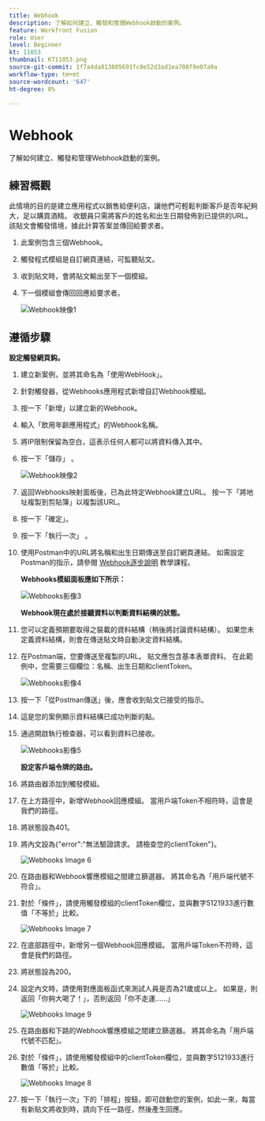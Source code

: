 ```yaml
---
title: Webhook
description: 了解如何建立、觸發和管理Webhook啟動的案例。
feature: Workfront Fusion
role: User
level: Beginner
kt: 11053
thumbnail: KT11053.png
source-git-commit: 1f7a4da813805691fc0e52d3ad1ea708f9e07a9a
workflow-type: tm+mt
source-wordcount: '647'
ht-degree: 0%

---
```



# Webhook

了解如何建立、觸發和管理Webhook啟動的案例。

## 練習概觀

此情境的目的是建立應用程式以銷售給便利店，讓他們可輕鬆判斷客戶是否年紀夠大，足以購買酒精。 收銀員只需將客戶的姓名和出生日期發佈到已提供的URL。 該貼文會觸發情境，據此計算答案並傳回給要求者。

1. 此案例包含三個Webhook。
1. 觸發程式模組是自訂網頁連結，可監聽貼文。
1. 收到貼文時，會將貼文輸出至下一個模組。
1. 下一個模組會傳回回應給要求者。

   ![Webhook映像1](../12-exercises/assets/webhooks-walkthrough-1.png)

## 遵循步驟

**設定觸發網頁鈎。**

1. 建立新案例，並將其命名為「使用WebHook」。
1. 針對觸發器，從Webhooks應用程式新增自訂Webhook模組。
1. 按一下「新增」以建立新的Webhook。
1. 輸入「飲用年齡應用程式」的Webhook名稱。
1. 將IP限制保留為空白，這表示任何人都可以將資料傳入其中。
1. 按一下「儲存」 。


   ![Webhook映像2](../12-exercises/assets/webhooks-walkthrough-2.png)

1. 返回Webhooks映射面板後，已為此特定Webhook建立URL。 按一下「將地址複製到剪貼簿」以複製該URL。
1. 按一下「確定」。
1. 按一下「執行一次」 。
1. 使用Postman中的URL將名稱和出生日期傳送至自訂網頁連結。 如需設定Postman的指示，請參閱 [Webhook逐步說明](https://experienceleague.adobe.com/docs/workfront-learn/tutorials-workfront/fusion/beyond-basic-modules/webhooks-walkthrough.html?lang=en) 教學課程。

   **Webhooks模組面板應如下所示：**

   ![Webhooks影像3](../12-exercises/assets/webhooks-walkthrough-3.png)

   **Webhook現在處於接聽資料以判斷資料結構的狀態。**

1. 您可以定義預期要取得之裝載的資料結構（稍後將討論資料結構）。 如果您未定義資料結構，則會在傳送貼文時自動決定資料結構。
1. 在Postman端，您要傳送至複製的URL。 貼文應包含基本表單資料。 在此範例中，您需要三個欄位：名稱、出生日期和clientToken。

   ![Webhooks影像4](../12-exercises/assets/webhooks-walkthrough-4.png)

1. 按一下「從Postman傳送」後，應會收到貼文已接受的指示。
1. 這是您的案例顯示資料結構已成功判斷的點。
1. 通過開啟執行檢查器，可以看到資料已接收。

   ![Webhooks影像5](../12-exercises/assets/webhooks-walkthrough-5.png)

   **設定客戶端令牌的路由。**

1. 將路由器添加到觸發模組。
1. 在上方路徑中，新增Webhook回應模組。 當用戶端Token不相符時，這會是我們的路徑。
1. 將狀態設為401。
1. 將內文設為{&quot;error&quot;:&quot;無法驗證請求。 請檢查您的clientToken&quot;}。

   ![Webhooks Image 6](../12-exercises/assets/webhooks-walkthrough-6.png)

1. 在路由器和Webhook響應模組之間建立篩選器。 將其命名為「用戶端代號不符合」。
1. 對於「條件」，請使用觸發模組的clientToken欄位，並與數字5121933進行數值「不等於」比較。

   ![Webhooks Image 7](../12-exercises/assets/webhooks-walkthrough-7.png)

1. 在底部路徑中，新增另一個Webhook回應模組。 當用戶端Token不符時，這會是我們的路徑。
1. 將狀態設為200。
1. 設定內文時，請使用對應面板函式來測試人員是否為21歲或以上。 如果是，則返回「你夠大喝了！」，否則返回「你不走運……」

   ![Webhooks Image 9](../12-exercises/assets/webhooks-walkthrough-9.png)

1. 在路由器和下路的Webhook響應模組之間建立篩選器。 將其命名為「用戶端代號不匹配」。
1. 對於「條件」，請使用觸發模組中的clientToken欄位，並與數字5121933進行數值「等於」比較。


   ![Webhooks Image 8](../12-exercises/assets/webhooks-walkthrough-8.png)

1. 按一下「執行一次」下的「排程」按鈕，即可啟動您的案例，如此一來，每當有新貼文將收到時，請向下任一路徑，然後產生回應。
